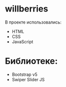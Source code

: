 # willberries
В проекте использовались: 
- HTML
- CSS
- JavaSсript
# Библиотеке: 
- Bootstrap v5
- Swiper Slider JS
